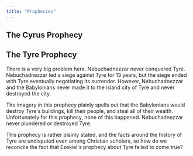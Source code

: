 ```yaml
---
title: "Prophecies"
---
```


<RedTitleBar
  title="Prophecies"
/>

<ScriptureQuote
  reference="Deuteronomy 18:21-22"
  quote="But you may wonder, ‘How will we know whether or not a prophecy is from the Lord?’ If the prophet speaks in the Lord’s name but his prediction does not happen or come true, you will know that the Lord did not give that message. That prophet has spoken without my authority and need not be feared."
/>

## The Cyrus Prophecy

## The Tyre Prophecy

<ScriptureQuote
  reference="Ezekiel 26:3-4;7"
  quote="therefore this is what the Sovereign Lord says: I am against you, Tyre, and I will bring many nations against you, like the sea casting up its waves. They will destroy the walls of Tyre and pull down her towers; I will scrape away her rubble and make her a bare rock...For this is what the Sovereign Lord says: From the north I am going to bring against Tyre Nebuchadnezzar king of Babylon, king of kings, with horses and chariots, with horsemen and a great army."
/>

There is a very big problem here. Nebuchadnezzar never conquered Tyre. Nebuchadnezzar led a siege against Tyre for 13 years, but the siege ended with Tyre eventually negotiating its surrender. However, Nebuchadnezzar and the Babylonians never made it to the island city of Tyre and never destroyed the city.

<ScriptureQuote
  reference="Ezekiel 26:11-14"
  quote="The hooves of his horses will trample all your streets; he will kill your people with the sword, and your strong pillars will fall to the ground. They will plunder your wealth and loot your merchandise; they will break down your walls and demolish your fine houses and throw your stones, timber and rubble into the sea. I will put an end to your noisy songs, and the music of your harps will be heard no more. I will make you a bare rock, and you will become a place to spread fishnets. You will never be rebuilt, for I the Lord have spoken, declares the Sovereign Lord."
/>

The imagery in this prophecy plainly spells out that the Babylonians would destroy Tyre's buildings, kill their people, and steal all of their wealth. Unfortunately for this prophecy, none of this happened. Nebuchadnezzar never plundered or destroyed Tyre.

This prophecy is rather plainly stated, and the facts around the history of Tyre are undisputed even among Christian scholars, so how do we reconcile the fact that Ezekiel's prophecy about Tyre failed to come true?

<!---
https://www.jstor.org/stable/26422195
https://www.youtube.com/watch?v=epsmQOMp2XY
-->
